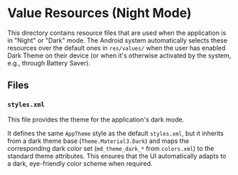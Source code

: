 # Value Resources (Night Mode)

This directory contains resource files that are used when the application is in "Night" or "Dark" mode. The Android system automatically selects these resources over the default ones in `res/values/` when the user has enabled Dark Theme on their device (or when it's otherwise activated by the system, e.g., through Battery Saver).

## Files

### `styles.xml`

This file provides the theme for the application's dark mode.

It defines the same `AppTheme` style as the default `styles.xml`, but it inherits from a dark theme base (`Theme.Material3.Dark`) and maps the corresponding dark color set (`md_theme_dark_*` from `colors.xml`) to the standard theme attributes. This ensures that the UI automatically adapts to a dark, eye-friendly color scheme when required.
